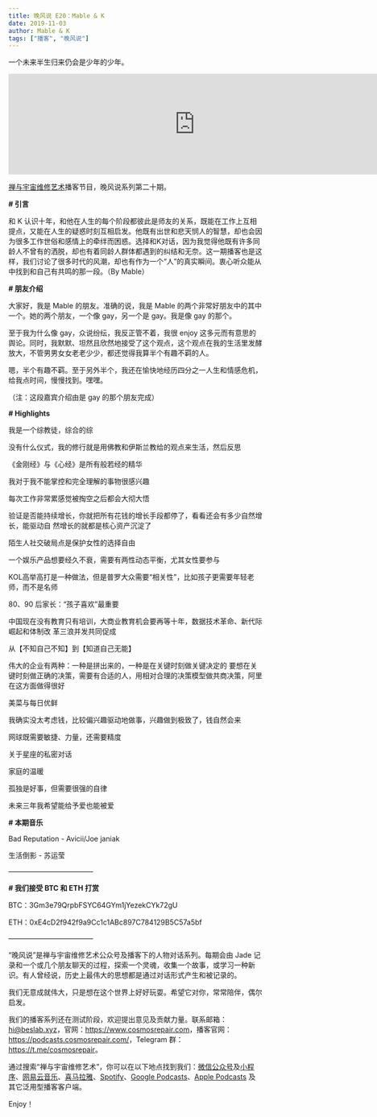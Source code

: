 ```yaml
---
title: 晚风说 E20：Mable & K
date: 2019-11-03
author: Mable & K
tags: ["播客", "晚风说"]
---
```


一个未来半生归来仍会是少年的少年。

<!--more-->

<iframe src="https://fireside.fm/player/v2/trfV16OE+CrUyGUCK?theme=light" width="740" height="200" frameborder="0" scrolling="no"></iframe>

[禅与宇宙维修艺术](https://www.cosmosrepair.com)播客节目，晚风说系列第二十期。

**# 引言**

和 K 认识十年，和他在人生的每个阶段都彼此是师友的关系，既能在工作上互相提点，又能在人生的疑惑时刻互相启发。他既有出世和悲天悯人的智慧，却也会因为很多工作世俗和感情上的牵绊而困惑。选择和K对话，因为我觉得他既有许多同龄人不曾有的洒脱，却也有着同龄人群体都遇到的纠结和无奈。这一期播客也是这样，我们讨论了很多时代的风潮，却也有作为一个“人”的真实瞬间。衷心听众能从中找到和自己有共鸣的那一段。（By Mable）

**# 朋友介绍**

大家好，我是 Mable 的朋友。准确的说，我是 Mable 的两个非常好朋友中的其中一个。她的两个朋友，一个像 gay，另一个是 gay。我是像 gay 的那个。

至于我为什么像 gay，众说纷纭，我反正管不着，我很 enjoy 这多元而有意思的舆论。同时，我默默、坦然且欣然地接受了这个观点，这个观点在我的生活里发酵放大，不管男男女女老老少少，都还觉得我算半个有趣不羁的人。

嗯，半个有趣不羁。至于另外半个，我还在愉快地经历四分之一人生和情感危机，给我点时间，慢慢找到。嘿嘿。

（注：这段嘉宾介绍由是 gay 的那个朋友完成）

**# Highlights** 

我是一个综教徒，综合的综

没有什么仪式，我的修行就是用佛教和伊斯兰教给的观点来生活，然后反思

《金刚经》与《心经》是所有般若经的精华

我对于我不能掌控和完全理解的事物很感兴趣

每次工作非常累感觉被掏空之后都会大彻大悟

验证是否能持续增长，你就把所有花钱的增长手段都停了，看看还会有多少自然增长，能驱动自
然增长的就都是核心资产沉淀了

陌生人社交破局点是保护女性的选择自由

一个娱乐产品想要经久不衰，需要有两性动态平衡，尤其女性要参与

KOL高举高打是一种做法，但是普罗大众需要“相关性”，比如孩子更需要年轻老师，而不是名师

80、90 后家长：“孩子喜欢”最重要

中国现在没有教育只有培训，大商业教育机会要再等十年，数据技术革命、新代际崛起和体制改
革三浪并发共同促成

从【不知自己不知】到【知道自己无能】

伟大的企业有两种：一种是拼出来的，一种是在关键时刻做关键决定的
要想在关键时刻做正确的决策，需要有合适的人，用相对合理的决策模型做共商决策，阿里在这方面做得很好

美菜与每日优鲜

我确实没太考虑钱，比较偏兴趣驱动地做事，兴趣做到极致了，钱自然会来

网球既需要敏捷、力量，还需要精度

关于星座的私密对话

家庭的温暖

孤独是好事，但需要很强的自律

未来三年我希望能给予爱也能被爱

**# 本期音乐**

Bad Reputation - Avicii/Joe janiak

生活倒影 - 苏运莹

————————————

**# 我们接受 BTC 和 ETH 打赏**

BTC：3Gm3e79QrpbFSYC64GYm1jYezekCYk72gU

ETH：0xE4cD2f942f9a9Cc1c1ABc897C784129B5C57a5bf

————————————

“晚风说”是禅与宇宙维修艺术公众号及播客下的人物对话系列。每期会由 Jade 记录和一个或几个朋友聊天的过程，探索一个灵魂，收集一个故事，或学习一种新识。有人曾经说，历史上最伟大的思想都是通过对话形式产生和被记录的。

我们无意成就伟大，只是想在这个世界上好好玩耍。希望它对你，常常陪伴，偶尔启发。

我们的播客系列还在测试阶段，欢迎提出意见及贡献力量。联系邮箱：<hi@beslab.xyz>，官网：<https://www.cosmosrepair.com>，播客官网：<https://podcasts.cosmosrepair.com/>，Telegram 群：<https://t.me/cosmosrepair>。

通过搜索“禅与宇宙维修艺术”，你可以在以下地点找到我们：[微信公众号](https://cosmosrepair-1257028016.cos.ap-beijing.myqcloud.com/2019-08-04-qrcode_for_gh_9a7e409c3696_430.jpg)及[小程序](https://cosmosrepair-1257028016.cos.ap-beijing.myqcloud.com/2019-08-04-gh_ec0187a9be05_430.jpg)、[网易云音乐](https://music.163.com/#/djradio?id=793651380)、[喜马拉雅](https://www.ximalaya.com/zhubo/182662946/)、[Spotify](https://open.spotify.com/show/5SfJxMPMoqbGc2zG8ouiuD?si=QcavW9VXQiKTkTuBuWU8nA)、[Google Podcasts](https://podcasts.google.com/?feed=aHR0cHM6Ly9wb2RjYXN0cy5jb3Ntb3NyZXBhaXIuY29tL3Jzcw%3D%3D)、[Apple Podcasts](https://podcasts.apple.com/podcast/id1475254987) 及其它泛用型播客客户端。

Enjoy！

